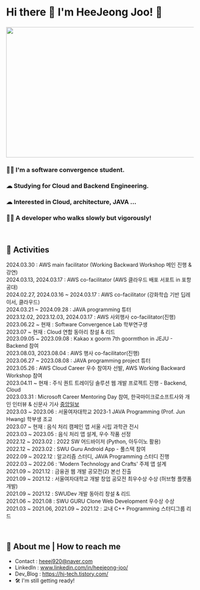 <!--
**JooHeeJeong/JooHeeJeong** is a ✨ _special_ ✨ repository because its `README.md` (this file) appears on your GitHub profile.

Here are some ideas to get you started:

- 🔭 I’m currently working on ...
- 🌱 I’m currently learning ...
- 👯 I’m looking to collaborate on ...
- 🤔 I’m looking for help with ...
- 💬 Ask me about ...
- 📫 How to reach me: ...
- 😄 Pronouns: ...
- ⚡ Fun fact: ...
-->
# Hi there 👋 I'm HeeJeong Joo! 🙌
###
###      
<!--![ThumbsThumbsUpGIF](https://github.com/heejeongJ/heejeongJ/assets/91328882/47970575-a24f-4ee3-87b5-bf2a34519aaa)-->
<!--![img](https://github.com/heejeongJ/heejeongJ/assets/91328882/d76a5ab9-0d5a-408e-a133-af331b1a98db)-->
<img src = "https://github.com/heejeongJ/heejeongJ/assets/91328882/d76a5ab9-0d5a-408e-a133-af331b1a98db" width = 600px height = 350px>

### 👩‍💻  I'm a software convergence student.
### ☁  Studying for Cloud and Backend Engineering.
### ☁  Interested in Cloud, architecture, JAVA ...
### 🚴‍♂️ A developer who walks slowly but vigorously!
&nbsp;
## 💪 Activities
2024.03.30 : AWS main facilitator (Working Backward Workshop 메인 진행 & 강연)<br>
2024.03.13, 2024.03.17 : AWS co-facilitator (AWS 클라우드 배포 서포트 in 포항공대)<br>
2024.02.27, 2024.03.16 ~ 2024.03.17 : AWS co-facilitator (강화학습 기반 딥레이서, 클라우드) <br>
2024.03.21 ~ 2024.09.28 : JAVA programming 튜터 <br>
2023.12.02, 2023.12.03, 2024.03.17 : AWS 사외행사 co-facilitator(진행) <br>
2023.06.22 ~ 현재 : Software Convergence Lab 학부연구생 <br>
2023.07 ~ 현재 : Cloud 연합 동아리 창설 & 리드 <br>
2023.09.05 ~ 2023.09.08 : Kakao x goorm 7th goormthon in JEJU -  Backend 참여 <br>
2023.08.03, 2023.08.04 : AWS 행사 co-facilitator(진행) <br>
2023.06.27 ~ 2023.08.08 : JAVA programming project 튜터 <br>
2023.05.26 : AWS Cloud Career 우수 참여자 선발, AWS Working Backward Workshop 참여 <br>
2023.04.11 ~ 현재 : 주식 퀀트 트레이딩 솔루션 웹 개발 프로젝트 진행 - Backend, Cloud <br>
2023.03.31 : Microsoft Career Mentoring Day 참여, 한국마이크로소프트사와 개인 인터뷰 & 신문사 기사 [중앙일보](https://www.joongang.co.kr/article/25152541#home) <br>
2023.03 ~ 2023.06 : 서울여자대학교 2023-1 JAVA Programming (Prof. Jun Hwang) 학부생 조교 <br>
2023.07 ~ 현재 : 음식 처리 캠페인 앱 서울 시립 과학관 전시 <br>
2023.03 ~ 2023.05 : 음식 처리 앱 설계, 우수 작품 선정 <br>
2022.12 ~ 2023.02 : 2022 SW 어드바이저 (Python, 아두이노 활용) <br>
2022.12 ~ 2023.02 : SWU Guru Android App - 풀스택 참여 <br>
2022.09 ~ 2022.12 : 알고리즘 스터디, JAVA Programming 스터디 진행 <br>
2022.03 ~ 2022.06 : 'Modern Technology and Crafts' 주제 앱 설계 <br>
2021.09 ~ 2021.12 : 금융권 웹 개발 공모전(2) 본선 진출 <br>
2021.09 ~ 2021.12 : 서울여자대학교 개발 창업 공모전 최우수상 수상 (허브형 플랫폼 개발) <br>
2021.09 ~ 2021.12 : SWUDev 개발 동아리 창설 & 리드 <br>
2021.06 ~ 2021.08 : SWU GURU Clone Web Development 우수상 수상 <br>
2021.03 ~ 2021.06, 2021.09 ~ 2021.12 : 교내 C++ Programming 스터디그룹 리드 <br>
<!--2021.03 : 서울여자대학교 소프트웨어융합학과 입학 <br>-->


<!--## Skills & Study
<img src="https://img.shields.io/badge/Python-3776AB?style=flat-square&logo=Python&logoColor=white"/>  <img src="https://img.shields.io/badge/Amazon AWS-232F3E?style=flat-square&logo=Amazon AWS&logoColor=#FF9900"/> <img src="https://img.shields.io/badge/Java-007396?style=flat-square&logo=Java&logoColor=white"/>  <img src="https://img.shields.io/badge/SQLite-003B57?style=flat-square&logo=SQLite&logoColor=white"/>-->
&nbsp;
## 💭 About me | How to reach me
- Contact :  <heeej920@naver.com>
- LinkedIn : www.linkedin.com/in/heejeong-joo/
- Dev_Blog : https://hj-tech.tistory.com/
- 🛠 I'm still getting ready!


<!-- ![HeeJj's GitHub stats](https://github-readme-stats.vercel.app/api?username=JooHeeJeong&show_icons=true&theme=radical) -->
